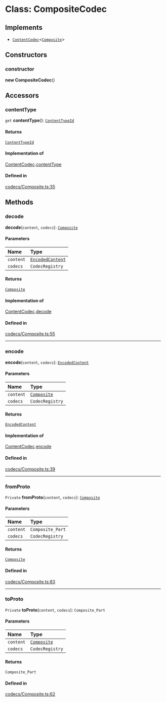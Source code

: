 <!---->
# Class: CompositeCodec

## Implements

- [`ContentCodec`](../interfaces/ContentCodec.md)<[`Composite`](../modules.md#composite)\>

## Constructors

### constructor

**new CompositeCodec**()

## Accessors

### contentType

`get` **contentType**(): [`ContentTypeId`](ContentTypeId.md)

#### Returns

[`ContentTypeId`](ContentTypeId.md)

#### Implementation of

[ContentCodec](../interfaces/ContentCodec.md).[contentType](../interfaces/ContentCodec.md#contenttype)

#### Defined in

[codecs/Composite.ts:35](https://github.com/xmtp/xmtp-js/blob/36ff630/src/codecs/Composite.ts#L35)

## Methods

### decode

**decode**(`content`, `codecs`): [`Composite`](../modules.md#composite)

#### Parameters

| Name | Type |
| :------ | :------ |
| `content` | [`EncodedContent`](../interfaces/EncodedContent.md) |
| `codecs` | `CodecRegistry` |

#### Returns

[`Composite`](../modules.md#composite)

#### Implementation of

[ContentCodec](../interfaces/ContentCodec.md).[decode](../interfaces/ContentCodec.md#decode)

#### Defined in

[codecs/Composite.ts:55](https://github.com/xmtp/xmtp-js/blob/36ff630/src/codecs/Composite.ts#L55)

___

### encode

**encode**(`content`, `codecs`): [`EncodedContent`](../interfaces/EncodedContent.md)

#### Parameters

| Name | Type |
| :------ | :------ |
| `content` | [`Composite`](../modules.md#composite) |
| `codecs` | `CodecRegistry` |

#### Returns

[`EncodedContent`](../interfaces/EncodedContent.md)

#### Implementation of

[ContentCodec](../interfaces/ContentCodec.md).[encode](../interfaces/ContentCodec.md#encode)

#### Defined in

[codecs/Composite.ts:39](https://github.com/xmtp/xmtp-js/blob/36ff630/src/codecs/Composite.ts#L39)

___

### fromProto

`Private` **fromProto**(`content`, `codecs`): [`Composite`](../modules.md#composite)

#### Parameters

| Name | Type |
| :------ | :------ |
| `content` | `Composite_Part` |
| `codecs` | `CodecRegistry` |

#### Returns

[`Composite`](../modules.md#composite)

#### Defined in

[codecs/Composite.ts:83](https://github.com/xmtp/xmtp-js/blob/36ff630/src/codecs/Composite.ts#L83)

___

### toProto

`Private` **toProto**(`content`, `codecs`): `Composite_Part`

#### Parameters

| Name | Type |
| :------ | :------ |
| `content` | [`Composite`](../modules.md#composite) |
| `codecs` | `CodecRegistry` |

#### Returns

`Composite_Part`

#### Defined in

[codecs/Composite.ts:62](https://github.com/xmtp/xmtp-js/blob/36ff630/src/codecs/Composite.ts#L62)
